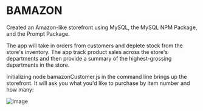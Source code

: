 # BAMAZON

Created an Amazon-like storefront using MySQL, the MySQL NPM Package, and the Prompt Package.

The app will take in orders from customers and deplete stock from the store's inventory. The app track product sales across the store's departments and then provide a summary of the highest-grossing departments in the store.

Initializing node bamazonCustomer.js in the command line brings up the storefront. It will ask you what you'd like to purchase by item number and how many:

![Image](https://github.com/varan2030/Node.js-MySQL/tree/master/images/customer_list.png)